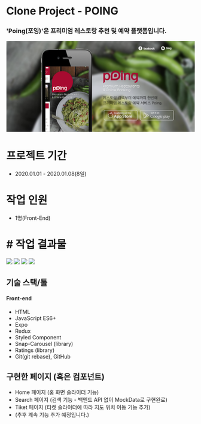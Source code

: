 # Clone Project - POING

### 'Poing(포잉)'은 프리미엄 레스토랑 추천 및 예약 플랫폼입니다.

<img src="/src/assert/image/poing.png"/>

# 프로젝트 기간

- 2020.01.01 - 2020.01.08(8일)

# 작업 인원

- 1명(Front-End)

# # 작업 결과물

<div>
<img src="https://user-images.githubusercontent.com/68217675/104121069-f5d08400-537e-11eb-99a8-0f1d3616db5b.gif" width="200"></img>
<img src="https://user-images.githubusercontent.com/68217675/104121220-f289c800-537f-11eb-915e-57d4e44ce1d4.gif" width="200"></img>
<img src="https://user-images.githubusercontent.com/68217675/104121245-1fd67600-5380-11eb-84c4-3458455c8ff5.gif" width="200"></img>
<img src="https://user-images.githubusercontent.com/68217675/104121300-688e2f00-5380-11eb-970e-fcc67148ed5b.gif" width="200"></img>
</div>

## 기술 스택/툴

#### Front-end

- HTML
- JavaScript ES6+
- Expo
- Redux
- Styled Component
- Snap-Carousel (library)
- Ratings (library)
- Git(git rebase), GitHub

## 구현한 페이지 (혹은 컴포넌트)

- Home 페이지 (홈 화면 슬라이더 기능)
- Search 페이지 (검색 기능 - 백엔드 API 없이 MockData로 구현완료)
- Tiket 페이지 (티켓 슬라이더에 따라 지도 위치 이동 기능 추가)
- (추후 계속 기능 추가 예정입니다.)
